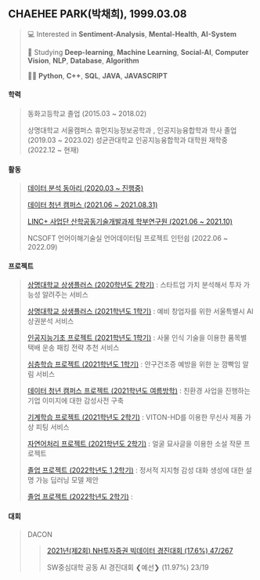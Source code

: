 ## CHAEHEE PARK(박채희), 1999.03.08
> 💻 Interested in **Sentiment-Analysis**, **Mental-Health**, **AI-System**
> 
> 📝 Studying **Deep-learning**, **Machine Learning**, **Social-AI**, **Computer Vision**, **NLP**, **Database**, **Algorithm** 
> 
> 👩‍💻 **Python**, **C++**, **SQL**, **JAVA**, **JAVASCRIPT**
> 


#### 학력  
>동화고등학교 졸업 (2015.03 ~ 2018.02) 
>
>상명대학교 서울캠퍼스 휴먼지능정보공학과 , 인공지능융합학과 학사 졸업 (2019.03 ~ 2023.02)
>성균관대학교 인공지능융합학과 대학원 재학중 (2022.12 ~ 현재)


#### 활동
>[데이터 분석 동아리 (2020.03 ~ 진행중)](http://github.com/ChaeheePark/Data_Analysis)
>
>[데이터 청년 캠퍼스 (2021.06 ~ 2021.08.31)](http://github.com/ChaeheePark/data_campus_2021)
>
>[LINC+ 사업단 산학공동기술개발과제 학부연구원 (2021.06 ~ 2021.10)](http://github.com/ChaeheePark/RCNN_PROJECT)
>
> NCSOFT 언어이해기술실 언어데이터팀 프로젝트 인턴쉽 (2022.06 ~ 2022.09)


#### 프로젝트
>[상명대학교 상생플러스 (2020학년도 2학기)](https://github.com/ChaeheePark/DATA_IS_FUTURE) : 스타트업 가치 분석해서 투자 가능성 알려주는 서비스
>
>[상명대학교 상생플러스 (2021학년도 1학기)](https://github.com/ChaeheePark/commercial_analysis) : 예비 창업자를 위한 서울특별시 AI 상권분석 서비스
>
>[인공지능기초 프로젝트 (2021학년도 1학기)](http://github.com/ChaeheePark/SMUS) : 사물 인식 기술을 이용한 품목별 택배 운송 패킹 전략 추천 서비스 
>
>[심층학습 프로젝트 (2021학년도 1학기)](https://github.com/smu-deep-learning-project) : 안구건조증 예방을 위한 눈 깜빡임 알림 서비스
>
>[데이터 청년 캠퍼스 프로젝트 (2021학년도 여름방학)](https://github.com/Data-campus-SloganAnalysis/Main) : 친환경 사업을 진행하는 기업 이미지에 대한 감성사전 구축
>
>[기계학습 프로젝트 (2021학년도 2학기)](https://github.com/ChaeheePark/modelgirls) : VITON-HD를 이용한 무신사 제품 가상 피팅 서비스
>
>[자연어처리 프로젝트 (2021학년도 2학기)](https://github.com/ChaeheePark/novelgirls) : 얼굴 묘사글을 이용한 소설 작문 프로젝트
>
>[졸업 프로젝트 (2022학년도 1,2학기)](https://github.com/ChaeheePark/XAI-Emotionally-Supportive-Conversations) : 정서적 지지형 감성 대화 생성에 대한 설명 가능 딥러닝 모델 제안
>
>[졸업 프로젝트 (2022학년도 2학기)](http://github.com/ChaeheePark/) : 


#### 대회
>DACON
>>[2021년(제2회) NH투자증권 빅데이터 경진대회 (17.6%) 47/267](https://github.com/ChaeheePark/NH_Bigdata_Contest)
>>
>>SW중심대학 공동 AI 경진대회 ❮예선❯ (11.97%) 23/19

